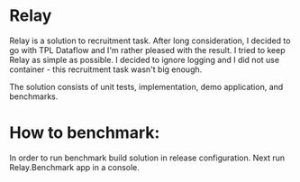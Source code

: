 # Relay
Relay is a solution to recruitment task. After long consideration, I decided to go with TPL Dataflow and I'm rather pleased with the result.
I tried to keep Relay as simple as possible. I decided to ignore logging and I did not use container - this recruitment task wasn't big enough.

The solution consists of unit tests, implementation, demo application, and benchmarks.

# How to benchmark:
In order to run benchmark build solution in release configuration. Next run Relay.Benchmark app in a console.
